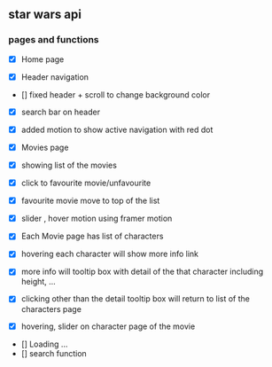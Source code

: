 ## star wars api

### pages and functions

- [x] Home page

- [x] Header navigation
- [] fixed header + scroll to change background color
- [x] search bar on header
- [x] added motion to show active navigation with red dot

- [x] Movies page
- [x] showing list of the movies
- [x] click to favourite movie/unfavourite
- [x] favourite movie move to top of the list
- [x] slider , hover motion using framer motion

- [x] Each Movie page has list of characters
- [x] hovering each character will show more info link
- [x] more info will tooltip box with detail of the that character including height, ...
- [x] clicking other than the detail tooltip box will return to list of the characters page
- [x] hovering, slider on character page of the movie

- [] Loading ...
- [] search function
